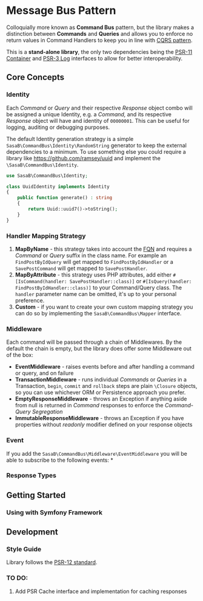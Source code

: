 # Message Bus Pattern 

Colloquially more known as **Command Bus** pattern, but the library makes a distinction between **Commands** and **Queries** and allows you to 
enforce no return values in Command Handlers to keep you in line with [CQRS pattern](https://martinfowler.com/bliki/CQRS.html).

This is a **stand-alone library**, the only two dependencies being the [PSR-11 Container](https://www.php-fig.org/psr/psr-11/) and [PSR-3 Log](https://www.php-fig.org/psr/psr-3/) interfaces to allow for better 
interoperability.

## Core Concepts

### Identity
Each _Command_ or _Query_ and their respective _Response_ object combo will be assigned a unique Identity, e.g. a _Command,_ and its respective _Response_ object will have and identity of `00000001`. 
This can be useful for logging, auditing or debugging purposes. 

The default Identity generation strategy is a simple `SasaB\CommandBus\Identity\RandomString` generator to keep the external dependencies to a minimum. To use something else you could require a library like https://github.com/ramsey/uuid and implement the `\SasaB\CommandBus\Identity`.
```php
use SasaB\CommandBus\Identity;

class UuidIdentity implements Identity
{
    public function generate() : string
    {
        return Uuid::uuid7()->toString();
    }
}
```

### Handler Mapping Strategy
1. **MapByName** - this strategy takes into account the [FQN](https://www.php.net/manual/en/language.namespaces.rules.php) and requires a _Command_ or _Query_ suffix in the class name. 
For example an `FindPostByIdQuery` will get mapped to `FindPostByIdHandler` or a `SavePostCommand` will get mapped to `SavePostHandler`.
2. **MapByAttribute** - this strategy uses PHP attributes, add either `#[IsCommand(handler: SavePostHandler::class)]` or `#[IsQuery(handler: FindPostByIdHandler::class)]` to your Command/Query class. The `handler` parameter name can be omitted, it's up to your personal preference.
3. **Custom** - if you want to create your own custom mapping strategy you can do so by implementing the `SasaB\CommandBus\Mapper` interface.

### Middleware
Each command will be passed through a chain of Middlewares. By the default the chain is empty, but the library does offer 
some Middleware out of the box:
* **EventMiddleware** - raises events before and after handling a command or query, and on failure
* **TransactionMiddleware** - runs individual _Commands_ or _Queries_ in a Transaction, `begin`, `commit` and `rollback` steps are plain `\Closure` objects, so you can use whichever ORM or Persistence approach you prefer. 
* **EmptyResponseMiddleware** - throws an Exception if anything aside from null is returned in _Command_ responses to enforce the _Command-Query Segregation_
* **ImmutableResponseMiddleware** - throws an Exception if you have properties without _readonly_ modifier defined on your response objects

### Event
If you add the `SasaB\CommandBus\Middleware\EventMiddleware` you will be able to subscribe to the following events:
* 

### Response Types

## Getting Started

### Using with Symfony Framework

## Development


### Style Guide
Library follows the [PSR-12 standard](https://www.php-fig.org/psr/psr-12/).

### TO DO:
1. Add PSR Cache interface and implementation for caching responses
